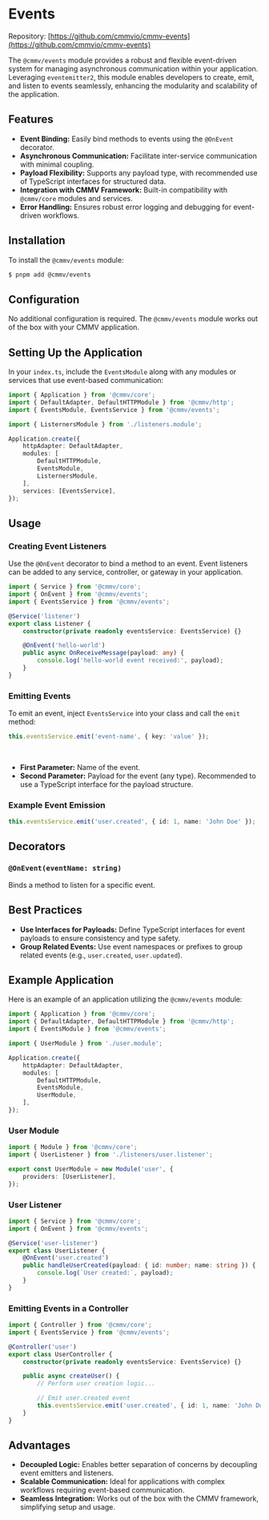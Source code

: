 # Events

Repository: [https://github.com/cmmvio/cmmv-events](https://github.com/cmmvio/cmmv-events)

The `@cmmv/events` module provides a robust and flexible event-driven system for managing asynchronous communication within your application. Leveraging `eventemitter2`, this module enables developers to create, emit, and listen to events seamlessly, enhancing the modularity and scalability of the application.

## Features

- **Event Binding:** Easily bind methods to events using the `@OnEvent` decorator.
- **Asynchronous Communication:** Facilitate inter-service communication with minimal coupling.
- **Payload Flexibility:** Supports any payload type, with recommended use of TypeScript interfaces for structured data.
- **Integration with CMMV Framework:** Built-in compatibility with `@cmmv/core` modules and services.
- **Error Handling:** Ensures robust error logging and debugging for event-driven workflows.

## Installation

To install the `@cmmv/events` module:

```bash
$ pnpm add @cmmv/events
```

## Configuration

No additional configuration is required. The `@cmmv/events` module works out of the box with your CMMV application.

## Setting Up the Application

In your `index.ts`, include the `EventsModule` along with any modules or services that use event-based communication:

```typescript
import { Application } from '@cmmv/core';
import { DefaultAdapter, DefaultHTTPModule } from '@cmmv/http';
import { EventsModule, EventsService } from '@cmmv/events';

import { ListernersModule } from './listeners.module';

Application.create({
    httpAdapter: DefaultAdapter,
    modules: [
        DefaultHTTPModule,
        EventsModule,
        ListernersModule,
    ],
    services: [EventsService],
});
```

## Usage

### Creating Event Listeners

Use the `@OnEvent` decorator to bind a method to an event. Event listeners can be added to any service, controller, or gateway in your application.

```typescript
import { Service } from '@cmmv/core';
import { OnEvent } from '@cmmv/events';
import { EventsService } from '@cmmv/events';

@Service('listener')
export class Listener {
    constructor(private readonly eventsService: EventsService) {}

    @OnEvent('hello-world')
    public async OnReceiveMessage(payload: any) {
        console.log('hello-world event received:', payload);
    }
}
```

### Emitting Events

To emit an event, inject `EventsService` into your class and call the `emit` method:

```typescript
this.eventsService.emit('event-name', { key: 'value' });
```

<br/>

- **First Parameter:** Name of the event.
- **Second Parameter:** Payload for the event (any type). Recommended to use a TypeScript interface for the payload structure.

### Example Event Emission

```typescript
this.eventsService.emit('user.created', { id: 1, name: 'John Doe' });
```

## Decorators

### `@OnEvent(eventName: string)`
Binds a method to listen for a specific event.

## Best Practices

- **Use Interfaces for Payloads:** Define TypeScript interfaces for event payloads to ensure consistency and type safety.
- **Group Related Events:** Use event namespaces or prefixes to group related events (e.g., `user.created`, `user.updated`).

## Example Application

Here is an example of an application utilizing the `@cmmv/events` module:

```typescript
import { Application } from '@cmmv/core';
import { DefaultAdapter, DefaultHTTPModule } from '@cmmv/http';
import { EventsModule } from '@cmmv/events';

import { UserModule } from './user.module';

Application.create({
    httpAdapter: DefaultAdapter,
    modules: [
        DefaultHTTPModule,
        EventsModule,
        UserModule,
    ],
});
```

### User Module

```typescript
import { Module } from '@cmmv/core';
import { UserListener } from './listeners/user.listener';

export const UserModule = new Module('user', {
    providers: [UserListener],
});
```

### User Listener

```typescript
import { Service } from '@cmmv/core';
import { OnEvent } from '@cmmv/events';

@Service('user-listener')
export class UserListener {
    @OnEvent('user.created')
    public handleUserCreated(payload: { id: number; name: string }) {
        console.log(`User created:`, payload);
    }
}
```

### Emitting Events in a Controller

```typescript
import { Controller } from '@cmmv/core';
import { EventsService } from '@cmmv/events';

@Controller('user')
export class UserController {
    constructor(private readonly eventsService: EventsService) {}

    public async createUser() {
        // Perform user creation logic...

        // Emit user.created event
        this.eventsService.emit('user.created', { id: 1, name: 'John Doe' });
    }
}
```

## Advantages

- **Decoupled Logic:** Enables better separation of concerns by decoupling event emitters and listeners.
- **Scalable Communication:** Ideal for applications with complex workflows requiring event-based communication.
- **Seamless Integration:** Works out of the box with the CMMV framework, simplifying setup and usage.

